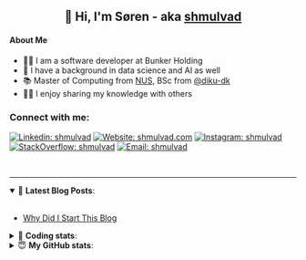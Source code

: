 <h2 align="center">
	👋 Hi, I'm Søren - aka <a href="https://shmulvad.com">shmulvad</a>
</h2>

#### About Me
- 👨‍💻 I am a software developer at Bunker Holding
- 🤖 I have a background in data science and AI as well
- 📚 Master of Computing from [NUS], BSc from [@diku-dk]
- 👨‍🏫 I enjoy sharing my knowledge with others

### Connect with me:

[![Linkedin: shmulvad](https://img.shields.io/badge/shmulvad-blue?style=flat&logo=Linkedin&logoColor=white)][linkedin]
[![Website: shmulvad.com](https://img.shields.io/badge/shmulvad.com-47CCCC?&style=flat&logo=Google-Chrome&logoColor=white)][website]
[![Instagram: shmulvad](https://img.shields.io/badge/-@shmulvad-purple?style=flat&logo=Instagram&logoColor=white)][instagram]
[![StackOverflow: shmulvad](https://img.shields.io/badge/shmulvad-FE7A16?style=flat&logo=stack-overflow&logoColor=white)][stackOverflow]
[![Email: shmulvad](https://img.shields.io/badge/shmulvad-D14836?style=flat&logo=gmail&logoColor=white)][mail]

<br />

---

<details open>
 <summary>📕 <b>Latest Blog Posts</b>: </summary>

<br>

<!-- BLOG-POST-LIST:START -->
- [Why Did I Start This Blog](https://shmulvad.com/blog/why-did-start-this-blog)
<!-- BLOG-POST-LIST:END -->

</details>

<!-- --- -->

<details>
 <summary>🤖 <b>Coding stats</b>: </summary>

<br>

NOTE: Doesn't track coding at work.

<!--START_SECTION:waka-->
![Code Time](http://img.shields.io/badge/Code%20Time-3%2C038%20hrs%2046%20mins-blue)

**I'm an Early 🐤** 

```text
🌞 Morning                1774 commits        ███████░░░░░░░░░░░░░░░░░░   27.60 % 
🌆 Daytime                2680 commits        ██████████░░░░░░░░░░░░░░░   41.69 % 
🌃 Evening                1378 commits        █████░░░░░░░░░░░░░░░░░░░░   21.44 % 
🌙 Night                  596 commits         ██░░░░░░░░░░░░░░░░░░░░░░░   09.27 % 
```


📊 **This Week I Spent My Time On** 

```text
💬 Programming Languages: 
TypeScript               2 hrs 18 mins       ██████████░░░░░░░░░░░░░░░   41.80 % 
Other                    1 hr 24 mins        ██████░░░░░░░░░░░░░░░░░░░   25.40 % 
Python                   1 hr 7 mins         █████░░░░░░░░░░░░░░░░░░░░   20.23 % 
CSS                      18 mins             █░░░░░░░░░░░░░░░░░░░░░░░░   05.64 % 
JSON                     6 mins              ░░░░░░░░░░░░░░░░░░░░░░░░░   01.82 % 

🔥 Editors: 
VS Code                  4 hrs 3 mins        ██████████████████░░░░░░░   73.26 % 
Zsh                      1 hr 24 mins        ██████░░░░░░░░░░░░░░░░░░░   25.40 % 
Sublime Text             4 mins              ░░░░░░░░░░░░░░░░░░░░░░░░░   01.33 % 

🐱‍💻 Projects: 
km24-core                4 hrs 44 mins       █████████████████████░░░░   85.46 % 
company-scrapers         41 mins             ███░░░░░░░░░░░░░░░░░░░░░░   12.63 % 
search_string            4 mins              ░░░░░░░░░░░░░░░░░░░░░░░░░   01.44 % 
Unknown Project          1 min               ░░░░░░░░░░░░░░░░░░░░░░░░░   00.48 % 
```


 Last Updated on 07/02/2025 18:49:37 UTC
<!--END_SECTION:waka-->

</details>

<!-- --- -->

<details>
 <summary>😇 <b>My GitHub stats</b>: </summary>

<br>

<img align="left" alt="shmulvad's Github Stats" src="https://github-readme-stats.vercel.app/api?username=shmulvad&show_icons=true&hide_border=true" />

</details>



[website]: https://shmulvad.com
[linkedin]: https://linkedin.com/in/shmulvad
[instagram]: https://instagram.com/shmulvad
[stackOverflow]: https://stackoverflow.com/users/9248793/shmulvad
[mail]: mailto:shmulvad@gmail.com
[@diku-dk]: https://github.com/diku-dk
[github]: https://github.com/shmulvad
[NUS]: https://www.nus.edu.sg
